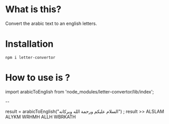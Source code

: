 # What is this?

Convert the arabic text to an english letters.


# Installation

`npm i letter-convertor`


# How to use is ?

import  arabicToEnglish  from 'node_modules/letter-convertor/lib/index';

-- 

result = arabicToEnglish("السلام عليكم ورحمة الله وبركاته") ; 
result >> ALSLAM ALYKM WRHMH ALLH WBRKATH

